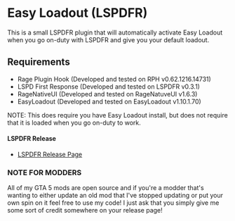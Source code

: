 # Easy Loadout (LSPDFR)

This is a small LSPDFR plugin that will automatically activate Easy Loadout when you go on-duty with LSPDFR and give you your default loadout.

## Requirements

* Rage Plugin Hook (Developed and tested on RPH v0.62.1216.14731)
* LSPD First Response (Developed and tested on LSPDFR v0.3.1)
* RageNativeUI (Developed and tested on RageNatuveUI v1.6.3)
* EasyLoadout (Developed and tested on EasyLoadout v1.10.1.70)

NOTE: This does require you have Easy Loadout install, but does not require that it is loaded when you go on-duty to work.

#### LSPDFR Release

* [LSPDFR Release Page](http://www.lcpdfr.com/files/file/17259-easy-loadout/)


### NOTE FOR MODDERS

All of my GTA 5 mods are open source and if you're a modder that's wanting to either update an old mod that I've stopped updating or put your own spin on it feel free to use my code! I just ask that you simply give me some sort of credit somewhere on your release page!
